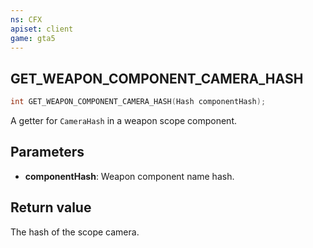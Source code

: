 ```yaml
---
ns: CFX
apiset: client
game: gta5
---
```

## GET_WEAPON_COMPONENT_CAMERA_HASH

```c
int GET_WEAPON_COMPONENT_CAMERA_HASH(Hash componentHash);
```

A getter for `CameraHash` in a weapon scope component.

## Parameters
* **componentHash**: Weapon component name hash.

## Return value
The hash of the scope camera.

